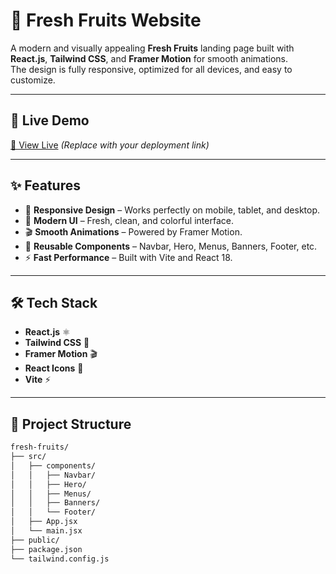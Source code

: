 # 🍓 Fresh Fruits Website

A modern and visually appealing **Fresh Fruits** landing page built with **React.js**, **Tailwind CSS**, and **Framer Motion** for smooth animations.  
The design is fully responsive, optimized for all devices, and easy to customize.

---

## 🚀 Live Demo
[🔗 View Live](https://your-demo-link.com) *(Replace with your deployment link)*

---

## ✨ Features
- 🍍 **Responsive Design** – Works perfectly on mobile, tablet, and desktop.
- 🎨 **Modern UI** – Fresh, clean, and colorful interface.
- 🎬 **Smooth Animations** – Powered by Framer Motion.
- 🧩 **Reusable Components** – Navbar, Hero, Menus, Banners, Footer, etc.
- ⚡ **Fast Performance** – Built with Vite and React 18.

---

## 🛠️ Tech Stack
- **React.js** ⚛️
- **Tailwind CSS** 🎨
- **Framer Motion** 🎬
- **React Icons** 🔗
- **Vite** ⚡

---

## 📂 Project Structure
```bash
fresh-fruits/
├── src/
│   ├── components/
│   │   ├── Navbar/
│   │   ├── Hero/
│   │   ├── Menus/
│   │   ├── Banners/
│   │   └── Footer/
│   ├── App.jsx
│   └── main.jsx
├── public/
├── package.json
└── tailwind.config.js
